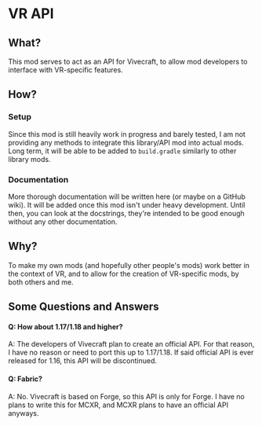 # VR API

## What?

This mod serves to act as an API for Vivecraft, to allow mod developers to interface with VR-specific features.

## How?

### Setup

Since this mod is still heavily work in progress and barely tested, I am not providing any methods to integrate this library/API mod into actual mods. Long term, it will be able to be added to `build.gradle` similarly to other library mods.

### Documentation

More thorough documentation will be written here (or maybe on a GitHub wiki). It will be added once this mod isn't under heavy development. Until then, you can look at the docstrings, they're intended to be good enough without any other documentation.

## Why?

To make my own mods (and hopefully other people's mods) work better in the context of VR, and to allow for the creation of VR-specific mods, by both others and me.

## Some Questions and Answers

#### Q: How about 1.17/1.18 and higher?

A: The developers of Vivecraft plan to create an official API. For that reason, I have no reason or need to port this up to 1.17/1.18. If said official API is ever released for 1.16, this API will be discontinued.

#### Q: Fabric?

A: No. Vivecraft is based on Forge, so this API is only for Forge. I have no plans to write this for MCXR, and MCXR plans to have an official API anyways.
